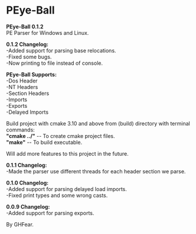 # PEye-Ball

**PEye-Ball 0.1.2** <br>
PE Parser for Windows and Linux.<br>

**0.1.2 Changelog:** <br>
-Added support for parsing base relocations.<br>
-Fixed some bugs.<br>
-Now printing to file instead of console.<br>

**PEye-Ball Supports:** <br>
-Dos Header<br>
-NT Headers<br>
-Section Headers<br>
-Imports<br>
-Exports<br>
-Delayed Imports<br>


Build project with cmake 3.10 and above from (build) directory with terminal commands:<br>
**"cmake ../"**    -- To create cmake project files.<br>
**"make"**         -- To build executable.<br>

Will add more features to this project in the future.<br>

**0.1.1 Changelog:** <br>
-Made the parser use different threads for each header section we parse.<br>

**0.1.0 Changelog:** <br>
-Added support for parsing delayed load imports.<br>
-Fixed print types and some wrong casts.<br>

**0.0.9 Changelog:** <br>
-Added support for parsing exports.

By GHFear.
